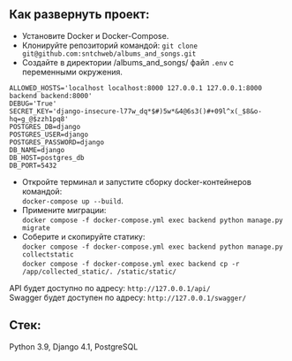 ## Как развернуть проект:

* Установите Docker и Docker-Compose.
* Клонируйте репозиторий командой:
`git clone git@github.com:sntchweb/albums_and_songs.git`
* Создайте в директории /albums_and_songs/ файл `.env` с переменными окружения.
```
ALLOWED_HOSTS='localhost localhost:8000 127.0.0.1 127.0.0.1:8000 backend backend:8000'
DEBUG='True'
SECRET_KEY='django-insecure-l77w_dq*$#)5w*&4@6s3()#+09l^x(_$8&o-hq=g_@$zzh1pq8'
POSTGRES_DB=django
POSTGRES_USER=django
POSTGRES_PASSWORD=django
DB_NAME=django
DB_HOST=postgres_db
DB_PORT=5432
```
* Откройте терминал и запустите сборку docker-контейнеров командой:  
`docker-compose up --build`.  
* Примените миграции:  
`docker compose -f docker-compose.yml exec backend python manage.py migrate`  
* Соберите и скопируйте статику:  
`docker compose -f docker-compose.yml exec backend python manage.py collectstatic`  
`docker compose -f docker-compose.yml exec backend cp -r /app/collected_static/. /static/static/`

API будет доступно по адресу: `http://127.0.0.1/api/`  
Swagger будет доступен по адресу: `http://127.0.0.1/swagger/`

## Стек:
Python 3.9, Django 4.1, PostgreSQL
